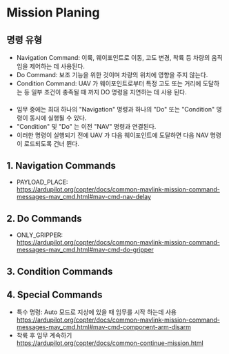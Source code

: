 # Mission Planing

## 명령 유형 
- Navigation Command: 이륙, 웨이포인트로 이동, 고도 변경, 착륙 등 차량의 움직임을 제어하는 데 사용된다.
- Do Command: 보조 기능을 위한 것이며 차량의 위치에 영향을 주지 않는다.
- Condition Command: UAV 가 웨이포인트로부터 특정 고도 또는 거리에 도달하는 등 일부 조건이 충족될 때 까지 DO 명령을 지연하는 데 사용 된다.
####
- 임무 중에는 최대 하나의 "Navigation" 명령과 하나의 "Do" 또는 "Condition" 명령이 동시에 실행될 수 있다.
- "Condition" 및 "Do" 는 이전 "NAV" 명령과 연결된다.
- 이러한 명령이 실행되기 전에 UAV 가 다음 웨이포인트에 도달하면 다음 NAV 명령이 로드되도록 건너 뛴다.

## 1. Navigation Commands
- PAYLOAD_PLACE:  
  https://ardupilot.org/copter/docs/common-mavlink-mission-command-messages-mav_cmd.html#mav-cmd-nav-delay

## 2. Do Commands
- ONLY_GRIPPER:  
  https://ardupilot.org/copter/docs/common-mavlink-mission-command-messages-mav_cmd.html#mav-cmd-do-gripper

## 3. Condition Commands


## 4. Special Commands
- 특수 명령: Auto 모드로 지상에 있을 때 임무를 시작 하는데 사용  
  https://ardupilot.org/copter/docs/common-mavlink-mission-command-messages-mav_cmd.html#mav-cmd-component-arm-disarm
- 착륙 후 임무 계속하기  
  https://ardupilot.org/copter/docs/common-continue-mission.html